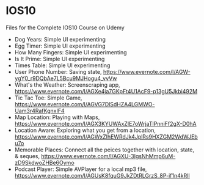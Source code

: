 # IOS10
Files for the Complete IOS10 Course on Udemy
* Dog Years: Simple UI experimenting
* Egg Timer: Simple UI experimenting
* How Many Fingers: Simple UI experimenting
* Is It Prime: Simple UI experimenting
* Times Table: Simple UI experimenting
* User Phone Number: Saving state, https://www.evernote.com/l/AGW-ygY0_r9DQbAe7L5Bcu9MJHogu4_vvVw
* What's the Weather: Screenscraping app, https://www.evernote.com/l/AGXe4ja7GKpFt4U1AcF9-p13gU5Jkbi492M
* Tic Tac Toe: Simple Game, https://www.evernote.com/l/AGVG7DlSdHZA4LGMWO-Uam3r4RafKgnxIF4
* Map Location: Playing with Maps, https://www.evernote.com/l/AGX3KYUWAxZIE7oWrjaTlPnniFf2gX-D0hA
* Location Aware: Exploring what you get from a location, https://www.evernote.com/l/AGWxZlhEWRdJk4JplRs9HXZGM2WdWJEbu7o
* Memorable Places: Connect all the peices together with location, state, & seques, https://www.evernote.com/l/AGXU-3IgsNhMmp6uM-zD9SkdwoZHBe6Oymo
* Podcast Player: Simple AVPlayer for a local mp3 file, https://www.evernote.com/l/AGUsK8fquG9JkZDtRLGrzS_8P-if1n4kRlI

